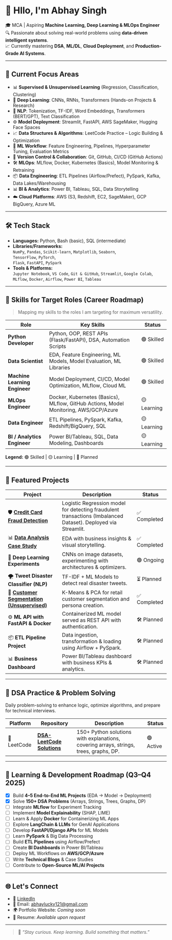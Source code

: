 # 👋 Hllo, I'm Abhay Singh

🎓 MCA | Aspiring **Machine Learning, Deep Learning & MLOps Engineer**  
🔍 Passionate about solving real-world problems using **data-driven intelligent systems**.  
📈 Currently mastering **DSA**, **ML/DL**, **Cloud Deployment**, and **Production-Grade AI Systems**.

---

## 🚀 Current Focus Areas

- 📊 **Supervised & Unsupervised Learning** (Regression, Classification, Clustering)
- 🧠 **Deep Learning**: CNNs, RNNs, Transformers (Hands-on Projects & Research)
- 💬 **NLP**: Tokenization, TF-IDF, Word Embeddings, Transformers (BERT/GPT), Text Classification
- ⚙️ **Model Deployment**: Streamlit, FastAPI, AWS SageMaker, Hugging Face Spaces
- 📈 **Data Structures & Algorithms**: LeetCode Practice – Logic Building & Optimization
- 🧪 **ML Workflow**: Feature Engineering, Pipelines, Hyperparameter Tuning, Evaluation Metrics
- 🔄 **Version Control & Collaboration**: Git, GitHub, CI/CD (GitHub Actions)
- 🛠️ **MLOps**: MLflow, Docker, Kubernetes (Basics), Model Monitoring & Retraining
- 📦 **Data Engineering**: ETL Pipelines (Airflow/Prefect), PySpark, Kafka, Data Lakes/Warehousing
- 📊 **BI & Analytics**: Power BI, Tableau, SQL, Data Storytelling
- ☁️ **Cloud Platforms**: AWS (S3, Redshift, EC2, SageMaker), GCP BigQuery, Azure ML

---

## 🛠️ Tech Stack

- **Languages:** Python, Bash (basic), SQL (intermediate)  
- **Libraries/Frameworks:**  
  `NumPy`, `Pandas`, `Scikit-learn`, `Matplotlib`, `Seaborn`,  
  `TensorFlow`, `PyTorch`,  
  `Flask`, `FastAPI`, `PySpark`  
- **Tools & Platforms:**  
  `Jupyter Notebook`, `VS Code`, `Git & GitHub`, `Streamlit`, `Google Colab`,  
  `MLflow`, `Docker`, `Airflow`, `Power BI`, `Tableau`

---

## 🎯 Skills for Target Roles (Career Roadmap)

> Mapping my skills to the roles I am targeting for maximum versatility.

| Role | Key Skills | Status |
|------|------------|--------|
| **Python Developer** | Python, OOP, REST APIs (Flask/FastAPI), DSA, Automation Scripts | 🟢 Skilled |
| **Data Scientist** | EDA, Feature Engineering, ML Models, Model Evaluation, ML Libraries | 🟢 Skilled |
| **Machine Learning Engineer** | Model Deployment, CI/CD, Model Optimization, MLflow, Cloud ML | 🟢 Skilled |
| **MLOps Engineer** | Docker, Kubernetes (Basics), MLflow, GitHub Actions, Model Monitoring, AWS/GCP/Azure | 🟡 Learning |
| **Data Engineer** | ETL Pipelines, PySpark, Kafka, Redshift/BigQuery, SQL | 🟡 Learning |
| **BI / Analytics Engineer** | Power BI/Tableau, SQL, Data Modeling, Dashboards | 🟡 Learning |

**Legend:** 🟢 Skilled | 🟡 Learning | 🔴 Planned

---

## 📂 Featured Projects

| Project | Description | Status |
|--------|-------------|--------|
| 🛡️ [**Credit Card Fraud Detection**](https://github.com/AbhaySingh-ml/Project_1_Credit-Card-Fraud-Detection-System) | Logistic Regression model for detecting fraudulent transactions (Imbalanced Dataset). Deployed via Streamlit. | ✅ Completed |
| 📊 [**Data Analysis Case Study**](https://github.com/AbhaySingh-ml/House-Prices_Advancced-regression-Techniques) | EDA with business insights & visual storytelling. | ✅ Completed |
| 🧠 **Deep Learning Experiments** | CNNs on image datasets, experimenting with architectures & optimizers. | 🟢 Ongoing |
| 🌪️ **Tweet Disaster Classifier (NLP)** | TF-IDF + ML Models to detect real disaster tweets. | ⏳ Planned |
| 🧮 [**Customer Segmentation (Unsupervised)**](https://github.com/AbhaySingh-ml/Project-2-Customer-Segmentation-Using-K-Means-Clustering-for-Targeted-Marketing) | K-Means & PCA for retail customer segmentation and persona creation. | ✅ Completed |
| ⚙️ **ML API with FastAPI & Docker** | Containerized ML model served as REST API with authentication. | 🛠️ Planned |
| 📦 **ETL Pipeline Project** | Data ingestion, transformation & loading using Airflow + PySpark. | 🛠️ Planned |
| 📊 **Business Dashboard** | Power BI/Tableau dashboard with business KPIs & analytics. | 🛠️ Planned |

---

## 📘 DSA Practice & Problem Solving

Daily problem-solving to enhance logic, optimize algorithms, and prepare for technical interviews.

| Platform | Repository | Description | Status |
|----------|------------|-------------|--------|
| 🔷 LeetCode | [**DSA-LeetCode Solutions**](https://github.com/AbhaySingh-ml/leetcode-solutions) | 150+ Python solutions with explanations, covering arrays, strings, trees, graphs, DP. | 🟢 Active |

---

## 🧭 Learning & Development Roadmap (Q3–Q4 2025)

- [x] Build **4–5 End-to-End ML Projects** (EDA → Model → Deployment)
- [x] Solve **150+ DSA Problems** (Arrays, Strings, Trees, Graphs, DP)
- [ ] Integrate **MLflow** for Experiment Tracking
- [ ] Implement **Model Explainability** (SHAP, LIME)
- [ ] Learn & Apply **Docker** for Containerizing ML Apps
- [ ] Explore **LangChain & LLMs** for GenAI Applications
- [ ] Develop **FastAPI/Django APIs** for ML Models
- [ ] Learn **PySpark** & Big Data Processing
- [ ] Build **ETL Pipelines** using Airflow/Prefect
- [ ] Create **BI Dashboards** in Power BI/Tableau
- [ ] Deploy ML Workflows on **AWS/GCP/Azure**
- [ ] Write **Technical Blogs** & Case Studies
- [ ] Contribute to **Open-Source ML/AI Projects**

---

## 🌐 Let's Connect

- 📇 [LinkedIn](https://www.linkedin.com/in/abhay-singh-1694b221b/)  
- 📧 Email: abhaylucky121@gmail.com  
- 🌍 Portfolio Website: *Coming soon*  
- 💼 Resume: *Available upon request*

---

> 🧠 *“Stay curious. Keep learning. Build something that matters.”*







